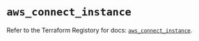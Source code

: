 # `aws_connect_instance`

Refer to the Terraform Registory for docs: [`aws_connect_instance`](https://registry.terraform.io/providers/hashicorp/aws/5.25.0/docs/resources/connect_instance).
